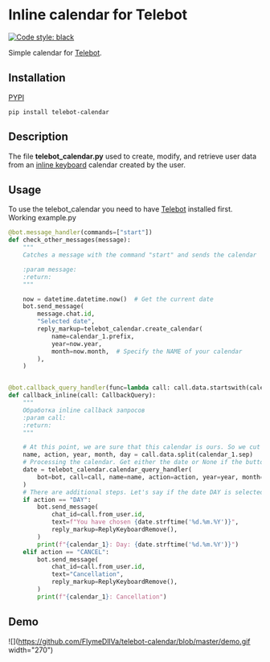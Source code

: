# Inline calendar for Telebot

<p align="left">
<a href="https://github.com/psf/black"><img alt="Code style: black" src="https://img.shields.io/badge/code%20style-black-000000.svg"></a>
</p>

Simple calendar for [Telebot](https://github.com/eternnoir/pyTelegramBotAPI).

## Installation
[PYPI](https://pypi.org/project/telebot-calendar/)
```shell script
pip install telebot-calendar
```

## Description
The file **telebot_calendar.py** used to create, modify, and retrieve user data from an [inline keyboard](https://core.telegram.org/bots/2-0-intro) calendar created by the user.

## Usage
To use the telebot_calendar you need to have [Telebot](https://github.com/eternnoir/pyTelegramBotAPI) installed first. Working example.py
```python
@bot.message_handler(commands=["start"])
def check_other_messages(message):
    """
    Catches a message with the command "start" and sends the calendar

    :param message:
    :return:
    """

    now = datetime.datetime.now()  # Get the current date
    bot.send_message(
        message.chat.id,
        "Selected date",
        reply_markup=telebot_calendar.create_calendar(
            name=calendar_1.prefix,
            year=now.year,
            month=now.month,  # Specify the NAME of your calendar
        ),
    )


@bot.callback_query_handler(func=lambda call: call.data.startswith(calendar_1.prefix))
def callback_inline(call: CallbackQuery):
    """
    Обработка inline callback запросов
    :param call:
    :return:
    """

    # At this point, we are sure that this calendar is ours. So we cut the line by the separator of our calendar
    name, action, year, month, day = call.data.split(calendar_1.sep)
    # Processing the calendar. Get either the date or None if the buttons are of a different type
    date = telebot_calendar.calendar_query_handler(
        bot=bot, call=call, name=name, action=action, year=year, month=month, day=day
    )
    # There are additional steps. Let's say if the date DAY is selected, you can execute your code. I sent a message.
    if action == "DAY":
        bot.send_message(
            chat_id=call.from_user.id,
            text=f"You have chosen {date.strftime('%d.%m.%Y')}",
            reply_markup=ReplyKeyboardRemove(),
        )
        print(f"{calendar_1}: Day: {date.strftime('%d.%m.%Y')}")
    elif action == "CANCEL":
        bot.send_message(
            chat_id=call.from_user.id,
            text="Cancellation",
            reply_markup=ReplyKeyboardRemove(),
        )
        print(f"{calendar_1}: Cancellation")
```

## Demo
![](https://github.com/FlymeDllVa/telebot-calendar/blob/master/demo.gif width="270")
